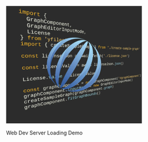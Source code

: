 <img src="../../resources/image/web-dev-server.png" alt="demo-thumbnail" height="320"/>

Web Dev Server Loading Demo
